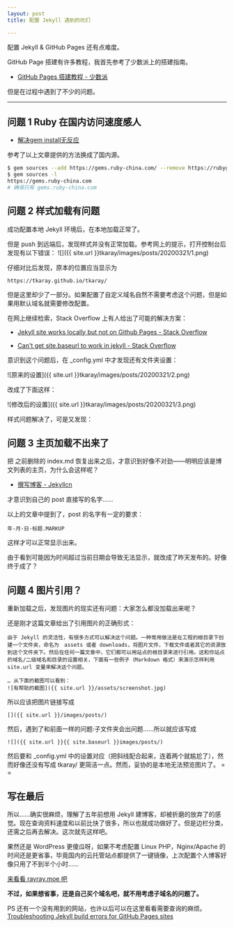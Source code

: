 ```yaml
---
layout: post
title: 配置 Jekyll 遇到的坑们

---
```


配置 Jekyll & GitHub Pages 还有点难度。

GitHub Page 搭建有许多教程，我首先参考了少数派上的搭建指南。

- [GitHub Pages 搭建教程 - 少数派](https://sspai.com/post/54608)

但是在过程中遇到了不少的问题。

---

## 问题 1 Ruby 在国内访问速度感人

- [解决gem install无反应](https://iyaozhen.com/gem-install-taobao-ruby.html)

参考了以上文章提供的方法换成了国内源。

```Bash
$ gem sources --add https://gems.ruby-china.com/ --remove https://rubygems.org/
$ gem sources -l
https://gems.ruby-china.com
# 确保只有 gems.ruby-china.com
```

## 问题 2 样式加载有问题

成功配置本地 Jekyll 环境后，在本地加载正常了。

但是 push 到远端后，发现样式并没有正常加载。参考网上的提示，打开控制台后发现有以下错误：
![]({{ site.url }}tkaray/images/posts/20200321/1.png)

仔细对比后发现，原本的位置应当显示为
```
https://tkaray.github.io/tkaray/
```
但是这里却少了一部分。如果配置了自定义域名自然不需要考虑这个问题，但是如果用默认域名就需要修改配置。

在网上继续检索，Stack Overflow 上有人给出了可能的解决方案：

- [Jekyll site works locally but not on Github Pages - Stack Overflow
](https://stackoverflow.com/questions/42450554/jekyll-site-works-locally-but-not-on-github-pages/47530487#47530487)

- [Can't get site.baseurl to work in jekyll - Stack Overflow](https://stackoverflow.com/questions/22514104/cant-get-site-baseurl-to-work-in-jekyll)

意识到这个问题后，在 _config.yml 中才发现还有文件夹设置：

![原来的设置]({{ site.url }}tkaray/images/posts/20200321/2.png)

改成了下面这样：

![修改后的设置]({{ site.url }}tkaray/images/posts/20200321/3.png)

样式问题解决了，可是又发现：

## 问题 3 主页加载不出来了

把 之前删除的 index.md 恢复出来之后，才意识到好像不对劲——明明应该是博文列表的主页，为什么会这样呢？

- [撰写博客 - Jekyllcn](http://jekyllcn.com/docs/posts/)

才意识到自己的 post 直接写的名字……

以上的文章中提到了，post 的名字有一定的要求：
```
年-月-日-标题.MARKUP
```
这样才可以正常显示出来。

由于看到可能因为时间超过当前日期会导致无法显示，就改成了昨天发布的。好像终于成了？

## 问题 4 图片引用？

重新加载之后，发现图片的现实还有问题：大家怎么都没加载出来呢？

还是刚才这篇文章给出了引用图片的正确形式：
```
由于 Jekyll 的灵活性，有很多方式可以解决这个问题。一种常用做法是在工程的根目录下创建一个文件夹，命名为　assets 或者 downloads，将图片文件，下载文件或者其它的资源放到这个文件夹下。然后在任何一篇文章中，它们都可以用站点的根目录来进行引用。这和你站点的域名/二级域名和目录的设置相关，下面有一些例子（Markdown 格式）来演示怎样利用 site.url 变量来解决这个问题。

… 从下面的截图可以看到：
![有帮助的截图]({{ site.url }}/assets/screenshot.jpg)
```

所以应该把图片链接写成
```
[]({{ site.url }}/images/posts/)
```
然后，遇到了和前面一样的问题:子文件夹会出问题……所以就应该写成
```
![]({{ site.url }}{{ site.baseurl }}images/posts/)
```
然后要和 _config.yml 中的设置对应（把斜线配合起来，连着两个就尴尬了），然而好像还没有写成 tkaray/ 更简洁一点。然而，妥协的是本地无法预览图片了。 = =

## 写在最后

所以……确实很麻烦，理解了五年前想用 Jekyll 建博客，却被折磨的放弃了的感觉。现在查询资料速度和以前比快了很多，所以也就成功做好了。但是边栏分类，还需之后再去解决。这次就先这样吧。

果然还是 WordPress 更傻瓜呀，如果不考虑配置 Linux PHP，Nginx/Apache 的时间还是更省事，毕竟国内的云托管站点都提供了一键镜像，上次配置个人博客好像只用了不到半个小时……

[来看看 rayray.moe 吧](https://rayray.moe/)


**不过，如果想省事，还是自己买个域名吧，就不用考虑子域名的问题了。**

PS 还有一个没有用到的网站，也许以后可以在这里看看需要查询的麻烦。
[Troubleshooting Jekyll build errors for GitHub Pages sites](https://help.github.com/en/github/working-with-github-pages/troubleshooting-jekyll-build-errors-for-github-pages-sites)